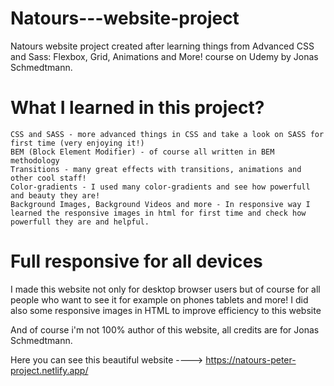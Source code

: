 # Natours---website-project


Natours website project created after learning things from Advanced CSS and Sass: Flexbox, Grid, Animations and More! course on Udemy by Jonas Schmedtmann. 


# What I learned in this project?


    CSS and SASS - more advanced things in CSS and take a look on SASS for first time (very enjoying it!)
    BEM (Block Element Modifier) - of course all written in BEM methodology 
    Transitions - many great effects with transitions, animations and other cool staff!
    Color-gradients - I used many color-gradients and see how powerfull and beauty they are!
    Background Images, Background Videos and more - In responsive way I learned the responsive images in html for first time and check how powerfull they are and helpful.
    
    
    
# Full responsive for all devices 

I made this website not only for desktop browser users but of course for all people who want to see it for example on phones tablets and more!
I did also some responsive images in HTML to improve efficiency to this website


And of course i'm not 100% author of this website, all credits are for Jonas Schmedtmann.

Here you can see this beautiful website ----> https://natours-peter-project.netlify.app/

